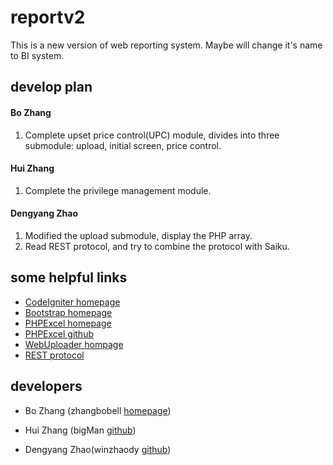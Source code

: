 # reportv2
This is a new version of web reporting system. Maybe will change it's name to BI system.

## develop plan
#### Bo Zhang
1. Complete upset price control(UPC) module, divides into three submodule: upload, initial screen, price control.

#### Hui Zhang
1. Complete the privilege management module.

#### Dengyang Zhao
1. Modified the upload submodule, display the PHP array.
2. Read REST protocol, and try to combine the protocol with Saiku.

## some helpful links
* [CodeIgniter homepage][4]
* [Bootstrap homepage][5]
* [PHPExcel homepage][6]
* [PHPExcel github][7]
* [WebUploader hompage][8]
* [REST protocol][9]

## developers
* Bo Zhang (zhangbobell [homepage][1])
* Hui Zhang (bigMan [github][2])
* Dengyang Zhao(winzhaody [github][3])


  [1]: http://zhangbobell.cn
  [2]: https://github.com/zh9927
  [3]: https://github.com/winzhaody
  [4]: http://codeigniter.org.cn/
  [5]: http://v3.bootcss.com/
  [6]: https://phpexcel.codeplex.com/
  [7]: https://github.com/PHPOffice/PHPExcel
  [8]: http://fex.baidu.com/webuploader/
  [9]: http://office.e-corp.cn:888/saiku/serverdocs/index.html